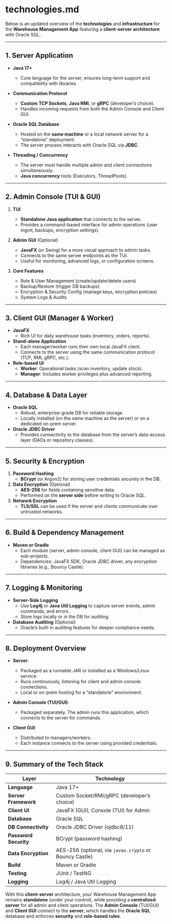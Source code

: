 # technologies.md

Below is an updated overview of the **technologies** and **infrastructure** for the **Warehouse Management App** featuring a **client-server architecture** with Oracle SQL.

---

## 1. **Server Application**

- **Java 17+**
    - Core language for the server; ensures long-term support and compatibility with libraries.

- **Communication Protocol**
    - **Custom TCP Sockets**, **Java RMI**, or **gRPC** (developer’s choice).
    - Handles incoming requests from both the Admin Console and Client GUI.

- **Oracle SQL Database**
    - Hosted on the **same machine** or a local network server for a “standalone” deployment.
    - The server process interacts with Oracle SQL via **JDBC**.

- **Threading / Concurrency**
    - The server must handle multiple admin and client connections simultaneously.
    - **Java concurrency** tools (Executors, ThreadPools).

---

## 2. **Admin Console (TUI & GUI)**

1. **TUI**
    - **Standalone Java application** that connects to the server.
    - Provides a command-based interface for admin operations (user mgmt, backups, encryption settings).

2. **Admin GUI** (Optional)
    - **JavaFX** (or Swing) for a more visual approach to admin tasks.
    - Connects to the same server endpoints as the TUI.
    - Useful for monitoring, advanced logs, or configuration screens.

3. **Core Features**
    - Role & User Management (create/update/delete users)
    - Backup/Restore (trigger DB backups)
    - Encryption & Security Config (manage keys, encryption policies)
    - System Logs & Audits

---

## 3. **Client GUI (Manager & Worker)**

- **JavaFX**
    - Rich UI for daily warehouse tasks (inventory, orders, reports).
- **Stand-alone Application**
    - Each manager/worker runs their own local JavaFX client.
    - Connects to the server using the same communication protocol (TCP, RMI, gRPC, etc.).
- **Role-based UI**
    - **Worker**: Operational tasks (scan inventory, update stock).
    - **Manager**: Includes worker privileges plus advanced reporting.

---

## 4. **Database & Data Layer**

- **Oracle SQL**
    - Robust, enterprise-grade DB for reliable storage.
    - Locally installed (on the same machine as the server) or on a dedicated on-prem server.
- **Oracle JDBC Driver**
    - Provides connectivity to the database from the server’s data-access layer (DAOs or repository classes).

---

## 5. **Security & Encryption**

1. **Password Hashing**
    - **BCrypt** (or Argon2) for storing user credentials securely in the DB.
2. **Data Encryption** (Optional)
    - **AES-256** for fields containing sensitive data.
    - Performed on the **server side** before writing to Oracle SQL.
3. **Network Encryption**
    - **TLS/SSL** can be used if the server and clients communicate over untrusted networks.

---

## 6. **Build & Dependency Management**

- **Maven or Gradle**
    - Each module (server, admin console, client GUI) can be managed as sub-projects.
    - Dependencies: JavaFX SDK, Oracle JDBC driver, any encryption libraries (e.g., Bouncy Castle).

---

## 7. **Logging & Monitoring**

- **Server-Side Logging**
    - Use **Log4j** or **Java Util Logging** to capture server events, admin commands, and errors.
    - Store logs locally or in the DB for auditing.
- **Database Auditing** (Optional)
    - Oracle’s built-in auditing features for deeper compliance needs.

---

## 8. **Deployment Overview**

- **Server**:
    - Packaged as a runnable JAR or installed as a Windows/Linux service.
    - Runs continuously, listening for client and admin console connections.
    - Local or on-prem hosting for a “standalone” environment.

- **Admin Console (TUI/GUI)**:
    - Packaged separately. The admin runs this application, which connects to the server for commands.

- **Client GUI**:
    - Distributed to managers/workers.
    - Each instance connects to the server using provided credentials.

---

## 9. **Summary of the Tech Stack**

| Layer                  | Technology                         |
|------------------------|------------------------------------|
| **Language**           | Java 17+                           |
| **Server Framework**   | Custom Socket/RMI/gRPC (developer’s choice) |
| **Client UI**          | JavaFX (GUI); Console (TUI) for Admin |
| **Database**           | Oracle SQL                         |
| **DB Connectivity**    | Oracle JDBC Driver (ojdbc8/11)     |
| **Password Security**  | BCrypt (password hashing)          |
| **Data Encryption**    | AES-256 (optional, via `javax.crypto` or Bouncy Castle) |
| **Build**              | Maven or Gradle                    |
| **Testing**            | JUnit / TestNG                     |
| **Logging**            | Log4j / Java Util Logging          |

With this **client-server** architecture, your Warehouse Management App remains **standalone** (under your control), while providing a **centralized server** for all admin and client operations. The **Admin Console** (TUI/GUI) and **Client GUI** connect to the **server**, which handles the **Oracle SQL** database and enforces **security** and **role-based rules**.
